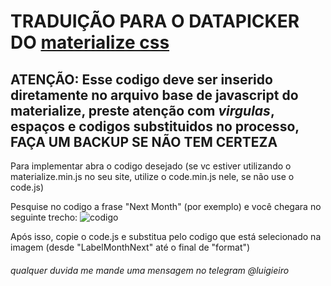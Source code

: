 # TRADUIÇÃO PARA O DATAPICKER DO [materialize css](http://materializecss.com/forms.html#date-picker)

## ATENÇÃO: Esse codigo deve ser inserido diretamente no arquivo base de javascript do materialize, preste atenção com _virgulas_, espaços e codigos substituidos no processo, FAÇA UM BACKUP SE NÃO TEM CERTEZA

Para implementar abra o codigo desejado (se vc estiver utilizando o materialize.min.js no seu site, utilize o code.min.js nele, se não use o code.js)

Pesquise no codigo a frase "Next Month" (por exemplo) e você chegara no seguinte trecho:
![codigo](https://i.imgur.com/q71MWtF.png)

Após isso, copie o code.js e substitua pelo codigo que está selecionado na imagem (desde "LabelMonthNext" até o final de "format")

###### qualquer duvida me mande uma mensagem no telegram @luigieiro 
